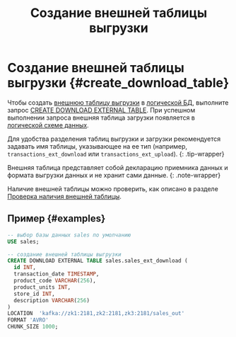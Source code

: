 ﻿---
layout: default
title: Создание внешней таблицы выгрузки
nav_order: 12
parent: Управление схемой данных
grand_parent: Работа с системой
has_children: false
---

# Создание внешней таблицы выгрузки {#create_download_table}

Чтобы создать [внешнюю таблицу выгрузки](../../../overview/main_concepts/external_table/external_table.md) 
в [логической БД](../../../overview/main_concepts/logical_db/logical_db.md), 
выполните запрос [CREATE DOWNLOAD EXTERNAL TABLE](../../../reference/sql_plus_requests/CREATE_DOWNLOAD_EXTERNAL_TABLE/CREATE_DOWNLOAD_EXTERNAL_TABLE.md). 
При успешном выполнении запроса внешняя таблица загрузки появляется 
в [логической схеме данных](../../../overview/main_concepts/logical_schema/logical_schema.md).

Для удобства разделения таблиц выгрузки и загрузки рекомендуется задавать имя таблицы, 
указывающее на ее тип (например, `transactions_ext_download` или `transactions_ext_upload`).
{: .tip-wrapper}

Внешняя таблица представляет собой декларацию приемника данных и формата выгрузки данных и 
не хранит сами данные.
{: .note-wrapper}

Наличие внешней таблицы можно проверить, как описано в разделе [Проверка наличия внешней таблицы](../entity_presence_check/entity_presence_check.md#ext_table_check).

## Пример {#examples}

```sql
-- выбор базы данных sales по умолчанию
USE sales;

-- создание внешней таблицы выгрузки
CREATE DOWNLOAD EXTERNAL TABLE sales.sales_ext_download (
  id INT,
  transaction_date TIMESTAMP,
  product_code VARCHAR(256),
  product_units INT,
  store_id INT,
  description VARCHAR(256)
)
LOCATION  'kafka://zk1:2181,zk2:2181,zk3:2181/sales_out'
FORMAT 'AVRO'
CHUNK_SIZE 1000;
```